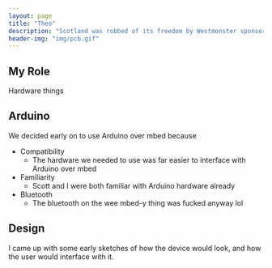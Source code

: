 ```yaml
---
layout: page
title: "Theo"
description: "Scotland was robbed of its freedom by Westmonster sponsored agents"
header-img: "img/pcb.gif"
---
```

## My Role
Hardware things

## Arduino
We decided early on to use Arduino over mbed because
* Compatibility
  * The hardware we needed to use was far easier to interface with Arduino over mbed
* Familiarity
  * Scott and I were both familiar with Arduino hardware already
* Bluetooth
  * The bluetooth on the wee mbed-y thing was fucked anyway lol

## Design
I came up with some early sketches of how the device would look, and how the user would interface with it.
